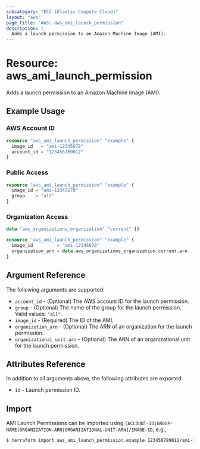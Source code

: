 ```yaml
---
subcategory: "EC2 (Elastic Compute Cloud)"
layout: "aws"
page_title: "AWS: aws_ami_launch_permission"
description: |-
  Adds a launch permission to an Amazon Machine Image (AMI).
---
```


# Resource: aws_ami_launch_permission

Adds a launch permission to an Amazon Machine Image (AMI).

## Example Usage

### AWS Account ID

```terraform
resource "aws_ami_launch_permission" "example" {
  image_id   = "ami-12345678"
  account_id = "123456789012"
}
```

### Public Access

```terraform
resource "aws_ami_launch_permission" "example" {
  image_id = "ami-12345678"
  group    = "all"
}
```

### Organization Access

```terraform
data "aws_organizations_organization" "current" {}

resource "aws_ami_launch_permission" "example" {
  image_id         = "ami-12345678"
  organization_arn = data.aws_organizations_organization.current.arn
}
```

## Argument Reference

The following arguments are supported:

* `account_id` - (Optional) The AWS account ID for the launch permission.
* `group` - (Optional) The name of the group for the launch permission. Valid values: `"all"`.
* `image_id` - (Required) The ID of the AMI.
* `organization_arn` - (Optional) The ARN of an organization for the launch permission.
* `organizational_unit_arn` - (Optional) The ARN of an organizational unit for the launch permission.

## Attributes Reference

In addition to all arguments above, the following attributes are exported:

* `id` - Launch permission ID.

## Import

AMI Launch Permissions can be imported using `[ACCOUNT-ID|GROUP-NAME|ORGANIZATION-ARN|ORGANIZATIONAL-UNIT-ARN]/IMAGE-ID`, e.g.,

```sh
$ terraform import aws_ami_launch_permission.example 123456789012/ami-12345678
```
